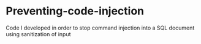 # Preventing-code-injection
Code I developed in order to stop command injection into a SQL document using sanitization of input
